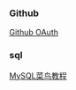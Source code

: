 ### Github

[Github OAuth](https://developer.github.com/apps/building-oauth-apps/creating-an-oauth-app/)

### sql

[MySQL菜鸟教程](https://www.runoob.com/mysql/mysql-index.html)


